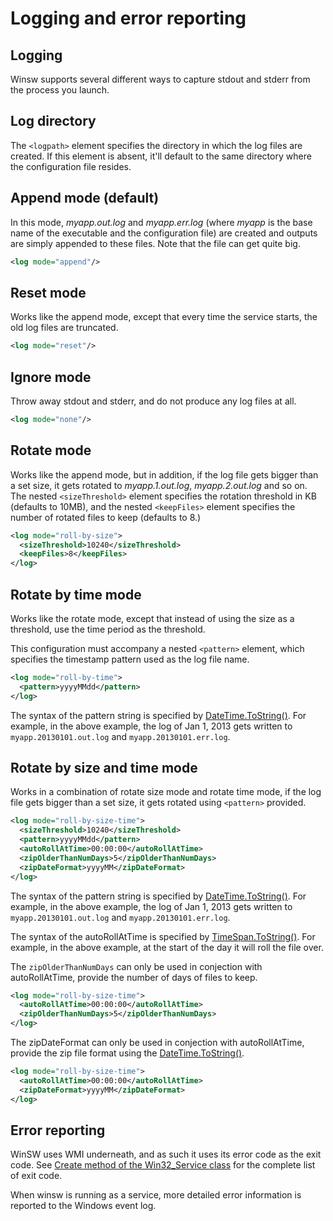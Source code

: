 # Logging and error reporting

## Logging

Winsw supports several different ways to capture stdout and stderr from the process you launch.

## Log directory

The `<logpath>` element specifies the directory in which the log files are created. If this element is absent, it'll default to the same directory where the configuration file resides.

## Append mode (default)

In this mode, *myapp.out.log* and *myapp.err.log* (where *myapp* is the base name of the executable and the configuration file) are created and outputs are simply appended to these files. Note that the file can get quite big.

```xml
<log mode="append"/>
```

## Reset mode

Works like the append mode, except that every time the service starts, the old log files are truncated.

```xml
<log mode="reset"/>
```

## Ignore mode

Throw away stdout and stderr, and do not produce any log files at all.

```xml
<log mode="none"/>
```

## Rotate mode

Works like the append mode, but in addition, if the log file gets bigger than a set size, it gets rotated to *myapp.1.out.log*, *myapp.2.out.log* and so on. The nested `<sizeThreshold>` element specifies the rotation threshold in KB (defaults to 10MB), and the nested `<keepFiles>` element specifies the number of rotated files to keep (defaults to 8.)

```xml
<log mode="roll-by-size">
  <sizeThreshold>10240</sizeThreshold>
  <keepFiles>8</keepFiles>
</log>
```

## Rotate by time mode

Works like the rotate mode, except that instead of using the size as a threshold, use the time period as the threshold.

This configuration must accompany a nested `<pattern>` element, which specifies the timestamp pattern used as the log file name.

```xml
<log mode="roll-by-time">
  <pattern>yyyyMMdd</pattern>
</log>
```

The syntax of the pattern string is specified by [DateTime.ToString()](http://msdn.microsoft.com/en-us/library/zdtaw1bw.aspx). 
For example, in the above example, the log of Jan 1, 2013 gets written to `myapp.20130101.out.log` and `myapp.20130101.err.log`. 

## Rotate by size and time mode

Works in a combination of rotate size mode and rotate time mode, if the log file gets bigger than a set size, it gets rotated using `<pattern>` provided.

```xml
<log mode="roll-by-size-time">
  <sizeThreshold>10240</sizeThreshold>
  <pattern>yyyyMMdd</pattern>
  <autoRollAtTime>00:00:00</autoRollAtTime>
  <zipOlderThanNumDays>5</zipOlderThanNumDays>
  <zipDateFormat>yyyyMM</zipDateFormat>
</log>
```

The syntax of the pattern string is specified by [DateTime.ToString()](http://msdn.microsoft.com/en-us/library/zdtaw1bw.aspx). 
For example, in the above example, the log of Jan 1, 2013 gets written to `myapp.20130101.out.log` and `myapp.20130101.err.log`. 

The syntax of the autoRollAtTime is specified by [TimeSpan.ToString()](https://msdn.microsoft.com/en-us/library/1ecy8h51(v=vs.110).aspx).
For example, in the above example, at the start of the day it will roll the file over.

The `zipOlderThanNumDays` can only be used in conjection with autoRollAtTime, provide the number of days of files to keep.

```xml
<log mode="roll-by-size-time">
  <autoRollAtTime>00:00:00</autoRollAtTime>
  <zipOlderThanNumDays>5</zipOlderThanNumDays>
</log>
```

The zipDateFormat can only be used in conjection with autoRollAtTime, provide the zip file format using the [DateTime.ToString()](http://msdn.microsoft.com/en-us/library/zdtaw1bw.aspx).

```xml
<log mode="roll-by-size-time">
  <autoRollAtTime>00:00:00</autoRollAtTime>
  <zipDateFormat>yyyyMM</zipDateFormat>
</log>
```

## Error reporting

WinSW uses WMI underneath, and as such it uses its error code as the exit code. 
See [Create method of the Win32_Service class](https://docs.microsoft.com/windows/win32/cimwin32prov/create-method-in-class-win32-service) for the complete list of exit code.

When winsw is running as a service, more detailed error information is reported to the Windows event log.
